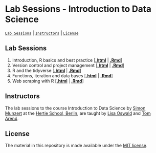 # Lab Sessions - Introduction to Data Science
[`Lab Sessions`](#lectures) | [`Instructors`](#instructors) | [`License`](#license)

## Lab Sessions

1. Introduction, R basics and best practice \[[**.html**](https://raw.githack.com/intro-to-data-science-21/labs/main/session-1-intro/1-intro.html) | [**.Rmd**](https://github.com/intro-to-data-science-21/labs/blob/main/session-1-intro/1-intro.Rmd)\]
2. Version control and project management \[[**.html**](https://raw.githack.com/intro-to-data-science-21/labs/main/session-2-version-control/2-git.html) | [**.Rmd**](https://github.com/intro-to-data-science-21/labs/blob/main/session-2-version-control/2-git.Rmd)\]
3. R and the tidyverse \[[**.html**](https://raw.githack.com/intro-to-data-science-21/labs/main/session-3-tidyverse/3-tidyverse.html) | [**.Rmd**](https://github.com/intro-to-data-science-21/labs/blob/main/session-3-tidyverse/3-tidyverse.Rmd)\]
4. Functions, iteration and data bases \[[**.html**](https://raw.githack.com/intro-to-data-science-21/labs/main/session-4-databases/4-databases.html) | [**.Rmd**](https://github.com/intro-to-data-science-21/labs/blob/main/session-4-databases/4-databases.Rmd)\]
5. Web scraping with R \[[**.html**](https://raw.githack.com/intro-to-data-science-21/labs/main/session-5-web-scraping/5-web-scraping.html) | [**.Rmd**](https://github.com/intro-to-data-science-21/labs/blob/main/session-5-web-scraping/5-web-scraping.html)\]

## Instructors

The lab sessions to the course Introduction to Data Science by [Simon Munzert](https://simonmunzert.github.io/) at the [Hertie School, Berlin](https://www.hertie-school.org/en/), are taught by [Lisa Oswald](https://lfoswald.github.io/) and [Tom Arend](https://www.hertie-school.org/en/research/faculty-and-researchers/profile/person/arend).


## License

The material in this repository is made available under the [MIT license](http://opensource.org/licenses/mit-license.php). 
